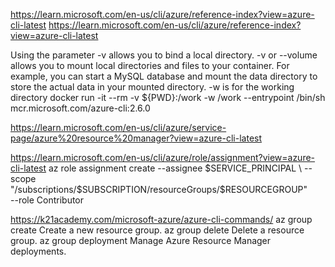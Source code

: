 


https://learn.microsoft.com/en-us/cli/azure/reference-index?view=azure-cli-latest
https://learn.microsoft.com/en-us/cli/azure/reference-index?view=azure-cli-latest

Using the parameter -v allows you to bind a local directory. -v or --volume allows you to mount local directories and files to your container. For example, you can start a MySQL database and mount the data directory to store the actual data in your mounted directory.
-w is for the working directory
docker run -it --rm -v ${PWD}:/work -w /work --entrypoint /bin/sh mcr.microsoft.com/azure-cli:2.6.0


https://learn.microsoft.com/en-us/cli/azure/service-page/azure%20resource%20manager?view=azure-cli-latest

https://learn.microsoft.com/en-us/cli/azure/role/assignment?view=azure-cli-latest
az role assignment create --assignee $SERVICE_PRINCIPAL \
--scope "/subscriptions/$SUBSCRIPTION/resourceGroups/$RESOURCEGROUP" \
--role Contributor

https://k21academy.com/microsoft-azure/azure-cli-commands/
az group create	Create a new resource group.
az group delete	Delete a resource group.
az group deployment	Manage Azure Resource Manager deployments.


